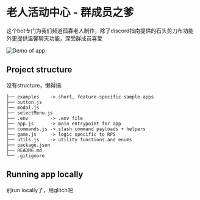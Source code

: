 # 老人活动中心 - 群成员之爹

这个bot专门为我们频道孤寡老人制作，除了discord指南提供的石头剪刀布功能外更提供温馨聊天功能，深受群成员喜爱

![Demo of app](https://raw.githubusercontent.com/discord/discord-example-app/main/assets/getting-started-demo.gif)


## Project structure
没有structure，懒得搞:

```
├── examples    -> short, feature-specific sample apps
├── button.js
├── modal.js
├── selectMenu.js
├── .env        -> .env file
├── app.js      -> main entrypoint for app
├── commands.js -> slash command payloads + helpers
├── game.js     -> logic specific to RPS
├── utils.js    -> utility functions and enums
├── package.json
├── README.md
└── .gitignore
```

## Running app locally
别run locally了，用glitch吧
